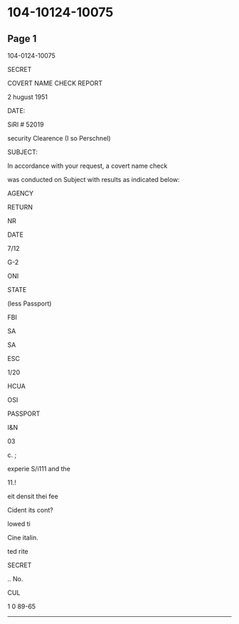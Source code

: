 # 104-10124-10075

## Page 1

104-0124-10075

SECRET

COVERT NAME CHECK REPORT

2 hugust 1951

DATE:

SiRl # 52019

security Clearence (I so Perschnel)

SUBJECT:

In accordance with your request, a covert name check

was conducted on Subject with results as indicated below:

AGENCY

RETURN

NR

DATE

7/12

G-2

ONI

STATE

(less Passport)

FBI

SA

SA

ESC

1/20

HCUA

OSI

PASSPORT

I&N

03

c. ;

experie S/i111 and the

11.!

eit densit thei fee

Cident its cont?

lowed ti

Cine italin.

ted rite

SECRET

.. No.

CUL

1 0 89-65

---

